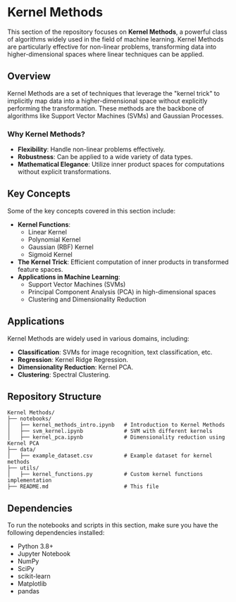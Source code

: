 # Kernel Methods

This section of the repository focuses on **Kernel Methods**, a powerful class of algorithms widely used in the field of machine learning. Kernel Methods are particularly effective for non-linear problems, transforming data into higher-dimensional spaces where linear techniques can be applied.


## Overview

Kernel Methods are a set of techniques that leverage the "kernel trick" to implicitly map data into a higher-dimensional space without explicitly performing the transformation. These methods are the backbone of algorithms like Support Vector Machines (SVMs) and Gaussian Processes.

### Why Kernel Methods?

- **Flexibility**: Handle non-linear problems effectively.
- **Robustness**: Can be applied to a wide variety of data types.
- **Mathematical Elegance**: Utilize inner product spaces for computations without explicit transformations.



## Key Concepts

Some of the key concepts covered in this section include:

- **Kernel Functions**:
  - Linear Kernel
  - Polynomial Kernel
  - Gaussian (RBF) Kernel
  - Sigmoid Kernel
- **The Kernel Trick**: Efficient computation of inner products in transformed feature spaces.
- **Applications in Machine Learning**:
  - Support Vector Machines (SVMs)
  - Principal Component Analysis (PCA) in high-dimensional spaces
  - Clustering and Dimensionality Reduction



## Applications

Kernel Methods are widely used in various domains, including:

- **Classification**: SVMs for image recognition, text classification, etc.
- **Regression**: Kernel Ridge Regression.
- **Dimensionality Reduction**: Kernel PCA.
- **Clustering**: Spectral Clustering.



## Repository Structure

```plaintext
Kernel Methods/
├── notebooks/
│   ├── kernel_methods_intro.ipynb   # Introduction to Kernel Methods
│   ├── svm_kernel.ipynb             # SVM with different kernels
│   ├── kernel_pca.ipynb             # Dimensionality reduction using Kernel PCA
├── data/
│   ├── example_dataset.csv          # Example dataset for kernel methods
├── utils/
│   ├── kernel_functions.py          # Custom kernel functions implementation
├── README.md                        # This file
```



## Dependencies

To run the notebooks and scripts in this section, make sure you have the following dependencies installed:

- Python 3.8+
- Jupyter Notebook
- NumPy
- SciPy
- scikit-learn
- Matplotlib
- pandas
